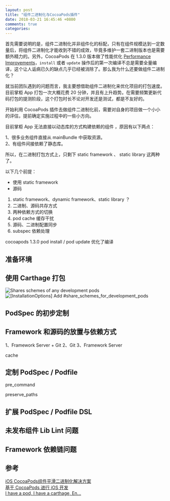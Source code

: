 ```yaml
---
layout: post
title: "组件二进制化与CocoaPods插件"
date: 2018-03-21 16:45:46 +0800
comments: true
categories: 
---
```


首先需要说明的是，组件二进制化并非组件化的标配，只有在组件规模达到一定数量后，将组件二进制化才能收到不错的成效，毕竟多维护一套二进制版本也是需要额外精力的。另外，CocoaPods 在 1.3.0 版本做了性能优化  [Performance Improvements](http://blog.cocoapods.org/CocoaPods-1.3.0/)，`install` 或者 `update` 操作后的第一次编译不总是需要全量编译，这个让人诟病已久的缺点几乎已经被消除了。那么我为什么还要做组件二进制化？

就当前团队遇到的问题而言，我主要想借助组件二进制化来优化项目的打包速度。目前掌柜 App 打包一次大概花费 20 分钟，并且有上升趋势。在需要频繁更新代码打包的提测阶段，这个打包时长不论对开发还是测试，都是不友好的。<br>


<!-- 
1、主工程打包速度。目前一次 20 分钟以上，有上升趋势。<br>
2、主工程没有使用 use_frameworks! ，历史包袱过重，更改老的资源引用方式是一个大工程。希望能用二进制化策略约束新组件，然后逐步改造旧组件。<br>
3、主工程以及组件首次编译速度。<br> -->


开始利用 CocoaPods 插件去做组件二进制化前，需要对自身的项目做一个小小的评估，提前确定实施过程中的一些小方向。

目前掌柜 App 无法直接以动态库的方式构建依赖的组件 ，原因有以下两点：

1、很多业务组件直接从 mainBundle 中获取资源。 <br>
2、有组件间接依赖了静态库。 <br>

所以，在二进制打包方式上，只剩下 static framework 、 static library 这两种了。 
<!--more-->


以下几个前提：

- 使用 static framework
- 源码

1. static framework、dynamic framework、static library ？
2. 二进制、源码共存方式
1. 两种依赖方式的切换
2. pod cache 缓存干扰
3. 源码、二进制配置同步
4. subspec 依赖处理



cocoapods 1.3.0 pod install / pod update 优化了编译
<!--more-->

## 准备环境


## 使用 Carthage 打包

![Shares schemes of any development pods](https://github.com/CocoaPods/CocoaPods/pull/3600)
![[InstallationOptions] Add #share_schemes_for_development_pods](https://github.com/CocoaPods/CocoaPods/pull/5254)

## PodSpec 的初步定制


## Framework 和源码的放置与依赖方式

1、Framework Server + Git
2、Git
3、Framework Server



cache


## 定制 PodSpec / Podfile

pre_command

preserve_paths

## 扩展 PodSpec / Podfile DSL

## 未发布组件 Lib Lint 问题

## Framework 依赖链问题

## 参考

[iOS CocoaPods组件平滑二进制化解决方案](https://www.jianshu.com/p/5338bc626eaf)<br>
[基于 CocoaPods 进行 iOS 开发](https://blog.dianqk.org/2017/05/01/dev-on-pod/)<br>
[I have a pod, I have a carthage, En...](https://mp.weixin.qq.com/s/wV68OWGB3fiWc1hJW-o59g)

